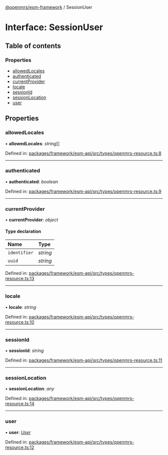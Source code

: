 [@openmrs/esm-framework](../API.md) / SessionUser

# Interface: SessionUser

## Table of contents

### Properties

- [allowedLocales](sessionuser.md#allowedlocales)
- [authenticated](sessionuser.md#authenticated)
- [currentProvider](sessionuser.md#currentprovider)
- [locale](sessionuser.md#locale)
- [sessionId](sessionuser.md#sessionid)
- [sessionLocation](sessionuser.md#sessionlocation)
- [user](sessionuser.md#user)

## Properties

### allowedLocales

• **allowedLocales**: *string*[]

Defined in: [packages/framework/esm-api/src/types/openmrs-resource.ts:8](https://github.com/openmrs/openmrs-esm-core/blob/master/packages/framework/esm-api/src/types/openmrs-resource.ts#L8)

___

### authenticated

• **authenticated**: *boolean*

Defined in: [packages/framework/esm-api/src/types/openmrs-resource.ts:9](https://github.com/openmrs/openmrs-esm-core/blob/master/packages/framework/esm-api/src/types/openmrs-resource.ts#L9)

___

### currentProvider

• **currentProvider**: *object*

#### Type declaration

| Name | Type |
| :------ | :------ |
| `identifier` | *string* |
| `uuid` | *string* |

Defined in: [packages/framework/esm-api/src/types/openmrs-resource.ts:13](https://github.com/openmrs/openmrs-esm-core/blob/master/packages/framework/esm-api/src/types/openmrs-resource.ts#L13)

___

### locale

• **locale**: *string*

Defined in: [packages/framework/esm-api/src/types/openmrs-resource.ts:10](https://github.com/openmrs/openmrs-esm-core/blob/master/packages/framework/esm-api/src/types/openmrs-resource.ts#L10)

___

### sessionId

• **sessionId**: *string*

Defined in: [packages/framework/esm-api/src/types/openmrs-resource.ts:11](https://github.com/openmrs/openmrs-esm-core/blob/master/packages/framework/esm-api/src/types/openmrs-resource.ts#L11)

___

### sessionLocation

• **sessionLocation**: *any*

Defined in: [packages/framework/esm-api/src/types/openmrs-resource.ts:14](https://github.com/openmrs/openmrs-esm-core/blob/master/packages/framework/esm-api/src/types/openmrs-resource.ts#L14)

___

### user

• **user**: [*User*](user.md)

Defined in: [packages/framework/esm-api/src/types/openmrs-resource.ts:12](https://github.com/openmrs/openmrs-esm-core/blob/master/packages/framework/esm-api/src/types/openmrs-resource.ts#L12)

